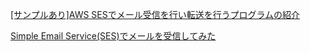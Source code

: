 [[サンプルあり]AWS SESでメール受信を行い転送を行うプログラムの紹介](https://www.glic.co.jp/article/57)

[Simple Email Service(SES)でメールを受信してみた](https://twinturbo-power.com/2021/07/simple-email-serviceses%E3%81%A7%E3%83%A1%E3%83%BC%E3%83%AB%E3%82%92%E5%8F%97%E4%BF%A1%E3%81%97%E3%81%A6%E3%81%BF%E3%81%9F.html)

